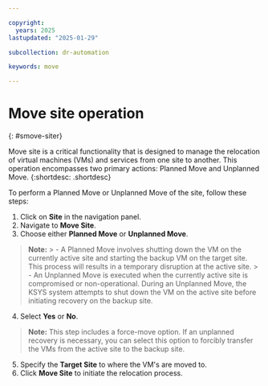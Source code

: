 ```yaml
---

copyright:
  years: 2025
lastupdated: "2025-01-29"

subcollection: dr-automation

keywords: move

---
```

# Move site operation
{: #smove-siter}

Move site is a critical functionality that is designed to manage the relocation of virtual machines (VMs) and services from one site to another. This operation encompasses two primary actions: Planned Move and Unplanned Move.
{:shortdesc: .shortdesc}

To perform a Planned Move or Unplanned Move of the site, follow these steps:

1. Click on **Site** in the navigation panel.
2. Navigate to **Move Site**.
3. Choose either **Planned Move** or **Unplanned Move**.

  >  **Note:**
    > - A Planned Move involves shutting down the VM on the currently active site and starting the backup VM on the target site. This process will results in a temporary disruption at the active site.
    > - An Unplanned Move is executed when the currently active site is compromised or non-operational. During an Unplanned Move, the KSYS system attempts to shut down the VM on the active site before initiating recovery on the backup site.

4. Select **Yes** or **No**.

  > **Note:** This step includes a force-move option. If an unplanned recovery is necessary, you can select this option to forcibly transfer the VMs from the active site to the backup site.

5. Specify the **Target Site** to where the VM's are moved to.
6. Click **Move Site** to initiate the relocation process.
